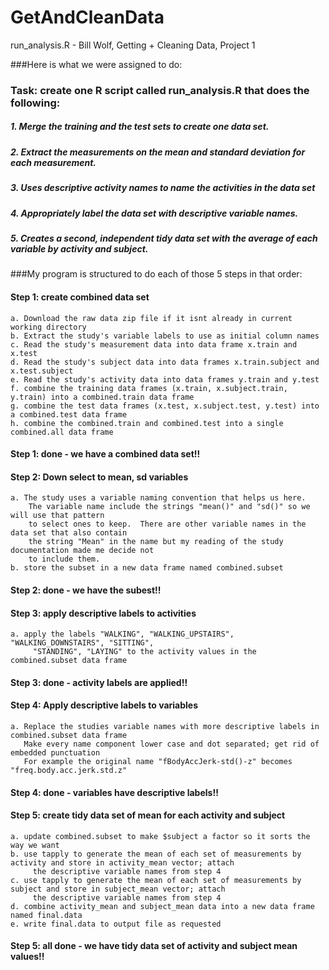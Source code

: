 GetAndCleanData
===============

run_analysis.R - Bill Wolf, Getting + Cleaning Data, Project 1

###Here is what we were assigned to do:

### Task: create one R script called run_analysis.R that does the following: 
#####   1. Merge the training and the test sets to create one data set.
#####   2. Extract the measurements on the mean and standard deviation for each measurement. 
#####   3. Uses descriptive activity names to name the activities in the data set
#####   4. Appropriately label the data set with descriptive variable names. 
#####   5. Creates a second, independent tidy data set with the average of each variable by activity and subject. 

###My program is structured to do each of those 5 steps in that order:


#### Step 1: create combined data set
	a. Download the raw data zip file if it isnt already in current working directory
	b. Extract the study's variable labels to use as initial column names
	c. Read the study's measurement data into data frame x.train and x.test
	d. Read the study's subject data into data frames x.train.subject and x.test.subject
	e. Read the study's activity data into data frames y.train and y.test
	f. combine the training data frames (x.train, x.subject.train, y.train) into a combined.train data frame
	g. combine the test data frames (x.test, x.subject.test, y.test) into a combined.test data frame
	h. combine the combined.train and combined.test into a single combined.all data frame 
#### Step 1: done - we have a combined data set!!

#### Step 2: Down select to mean, sd variables
	a. The study uses a variable naming convention that helps us here.
		The variable name include the strings "mean()" and "sd()" so we will use that pattern
		to select ones to keep.  There are other variable names in the data set that also contain 
		the string "Mean" in the name but my reading of the study documentation made me decide not 
		to include them.
	b. store the subset in a new data frame named combined.subset
#### Step 2: done - we have the subest!!

#### Step 3: apply descriptive labels to activities
	a. apply the labels "WALKING", "WALKING_UPSTAIRS", "WALKING_DOWNSTAIRS", "SITTING",
         "STANDING", "LAYING" to the activity values in the combined.subset data frame
#### Step 3: done - activity labels are applied!!

#### Step 4: Apply descriptive labels to variables
	a. Replace the studies variable names with more descriptive labels in combined.subset data frame
	   Make every name component lower case and dot separated; get rid of embedded punctuation
	   For example the original name "fBodyAccJerk-std()-z" becomes "freq.body.acc.jerk.std.z"
#### Step 4: done - variables have descriptive labels!!

#### Step 5: create tidy data set of mean for each activity and subject
	a. update combined.subset to make $subject a factor so it sorts the way we want
	b. use tapply to generate the mean of each set of measurements by activity and store in activity_mean vector; attach
	     the descriptive variable names from step 4
	c. use tapply to generate the mean of each set of measurements by subject and store in subject_mean vector; attach
	     the descriptive variable names from step 4
	d. combine activity_mean and subject_mean data into a new data frame named final.data
	e. write final.data to output file as requested
#### Step 5: all done - we have tidy data set of activity and subject mean values!!
